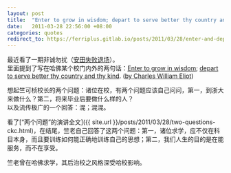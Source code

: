 ```yaml
---
layout: post
title:  "Enter to grow in wisdom; depart to serve better thy country and thy kind"
date:   2011-03-28 22:56:00 +08:00
categories: quotes
redirect_to: https://ferriplus.gitlab.io/posts/2011/03/28/enter-and-depart.html
---
```

最近看了一期非诚勿扰（[安田失败退场](http://v.youku.com/v_show/id_XODE2MTY4Nzcy.html)）。  
里面提到了写在哈佛某个校门内外的两句话：[Enter to grow in wisdom](http://www.flickr.com/photos/cambridgemarealestate/4711227319/); [depart to serve better thy country and thy kind](http://www.flickr.com/photos/eileansiar/2952980574/). ([by Charles William Eliot](http://www.harvard.edu/president/speech/2009/veterans-day-remarks-by-harvard-president-drew-faust-2009))  

想起竺可桢校长的两个问题：诸位在校，有两个问题应该自己问问，第一，到浙大来做什么？第二，将来毕业后要做什么样的人？  
以及流传极广的一个回答：混；混混。  

看了[“两个问题”的演讲全文]({{ site.url }}/posts/2011/03/28/two-questions-ckc.html)，在结尾，竺老自己回答了这两个问题：第一，诸位求学，应不仅在科目本身，而且要训练如何能正确地训练自己的思想；第二，我们人生的目的是在能服务，而不在享受。  

竺老曾在哈佛求学，其后治校之风格深受哈校影响。
